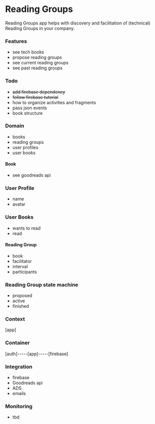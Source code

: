 Reading Groups
==============

Reading Groups app helps with discovery and facilitation of (technical) Reading Groups in your company.

### Features
* see tech books
* propose reading groups
* see current reading groups
* see past reading groups

### Todo
* ~~add firebase dependency~~
* ~~follow firebase tutorial~~
* how to organize activities and fragments
* pass json events
* book structure

### Domain
* books
* reading groups
* user profiles
* user books

#### Book
* see goodreads api

### User Profile
* name
* avatar

### User Books
* wants to read
* read

#### Reading Group
* book
* facilitator
* interval
* participants

### Reading Group state machine
* proposed
* active
* finished

### Context
[app]

### Container
[auth]-----[app]-----[firebase]

### Integration
* firebase
* Goodreads api
* ADS
* emails

### Monitoring
* tbd

